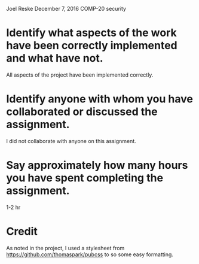 Joel Reske
December 7, 2016
COMP-20
security

# Identify what aspects of the work have been correctly implemented and what have not.
All aspects of the project have been implemented correctly. 

# Identify anyone with whom you have collaborated or discussed the assignment.
I did not collaborate with anyone on this assignment. 

# Say approximately how many hours you have spent completing the assignment.
1-2 hr

# Credit
As noted in the project, I used a stylesheet from https://github.com/thomaspark/pubcss to so some easy formatting. 